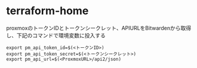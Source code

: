 # terraform-home
proxmoxのトークンIDとトークンシークレット、APIURLをBitwardenから取得し、下記のコマンドで環境変数に投入する
```
export pm_api_token_id=$(<トークンID>)
export pm_api_token_secret=$(<トークンシークレット>)
export pm_api_url=$(<ProxmoxURL>/api2/json)
```